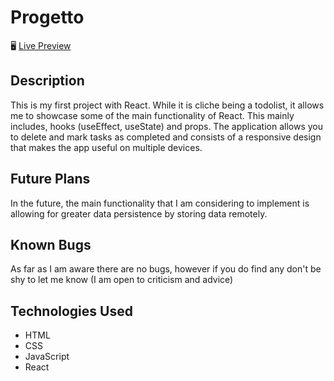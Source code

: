 # Progetto

🖥️ [Live Preview](https://todolist-react-aadam.herokuapp.com/)

## Description

This is my first project with React. While it is cliche being a todolist, it allows me to showcase some of the main functionality of React. This mainly includes, hooks (useEffect, useState) and props. The application allows you to delete and mark tasks as completed and consists of a responsive design that makes the app useful on multiple devices.

## Future Plans

In the future, the main functionality that I am considering to implement is allowing for greater data persistence by storing data remotely.

## Known Bugs

As far as I am aware there are no bugs, however if you do find any don't be shy to let me know (I am open to criticism and advice)

## Technologies Used

- HTML
- CSS
- JavaScript
- React
